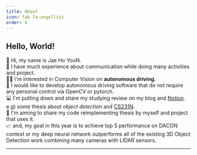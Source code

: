 ```yaml
---
title: About
icon: fab fa-angellist
order: 4
---
```


## Hello, World!

👋 Hi, my name is Jae Ho YooN.<br>
👥 I have much experience about communication while doing many activities and project.<br>
👨‍💻 I'm interested in Computer Vision on **autonomous driving.**<br>
🤖 I would like to develop autonomous driving software that do not require any personal control via OpenCV or pytorch.<br>
💻 I'm putting down and share my studying review on my blog and <a class="highlight-link" href="https://www.notion.so/18490713817d403696812c57d0abe730" target="_blank" rel="noreferrer"> Notion</a>. e.g) some thesis about *object detection* and <a class="highlight-link" href="https://cs231n.github.io/" target="_blank" rel="noreferrer"> CS231N</a>.<br> 
📝 I'm aiming to share my code reimplementing thesis by myself and project that uses it.<br>
📈 and, my goal in this year is to achieve top 5 performance on DACON contest or my deep neural network outperforms all of the existing 3D Object Detection work combining many cameras with LIDAR sensors.

***
